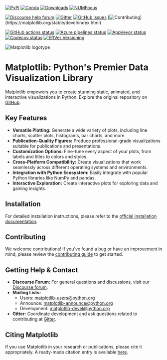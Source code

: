 [![PyPi](https://img.shields.io/pypi/v/matplotlib)](https://pypi.org/project/matplotlib/)
[![Conda](https://img.shields.io/conda/vn/conda-forge/matplotlib)](https://anaconda.org/conda-forge/matplotlib)
[![Downloads](https://img.shields.io/pypi/dm/matplotlib)](https://pypi.org/project/matplotlib)
[![NUMFocus](https://img.shields.io/badge/powered%20by-NumFOCUS-orange.svg?style=flat&colorA=E1523D&colorB=007D8A)](https://numfocus.org)

[![Discourse help forum](https://img.shields.io/badge/help_forum-discourse-blue.svg)](https://discourse.matplotlib.org)
[![Gitter](https://badges.gitter.im/matplotlib/matplotlib.svg)](https://gitter.im/matplotlib/matplotlib)
[![GitHub issues](https://img.shields.io/badge/issue_tracking-github-blue.svg)](https://github.com/matplotlib/matplotlib/issues)
[![Contributing](https://img.shields.io/badge/PR-Welcome-%23FF8300.svg?)](https://matplotlib.org/stable/devel/index.html)

[![GitHub actions status](https://github.com/matplotlib/matplotlib/workflows/Tests/badge.svg)](https://github.com/matplotlib/matplotlib/actions?query=workflow%3ATests)
[![Azure pipelines status](https://dev.azure.com/matplotlib/matplotlib/_apis/build/status/matplotlib.matplotlib?branchName=main)](https://dev.azure.com/matplotlib/matplotlib/_build/latest?definitionId=1&branchName=main)
[![AppVeyor status](https://ci.appveyor.com/api/projects/status/github/matplotlib/matplotlib?branch=main&svg=true)](https://ci.appveyor.com/project/matplotlib/matplotlib)
[![Codecov status](https://codecov.io/github/matplotlib/matplotlib/badge.svg?branch=main&service=github)](https://app.codecov.io/gh/matplotlib/matplotlib)
[![EffVer Versioning](https://img.shields.io/badge/version_scheme-EffVer-0097a7)](https://jacobtomlinson.dev/effver)

![Matplotlib logotype](https://matplotlib.org/_static/logo2.svg)

# Matplotlib: Python's Premier Data Visualization Library

Matplotlib empowers you to create stunning static, animated, and interactive visualizations in Python.  Explore the original repository on [GitHub](https://github.com/matplotlib/matplotlib).

## Key Features

*   **Versatile Plotting:** Generate a wide variety of plots, including line charts, scatter plots, histograms, bar charts, and more.
*   **Publication-Quality Figures:** Produce professional-grade visualizations suitable for publications and presentations.
*   **Customization Options:**  Fine-tune every aspect of your plots, from labels and titles to colors and styles.
*   **Cross-Platform Compatibility:** Create visualizations that work seamlessly across different operating systems and environments.
*   **Integration with Python Ecosystem:**  Easily integrate with popular Python libraries like NumPy and pandas.
*   **Interactive Exploration:**  Create interactive plots for exploring data and gaining insights.

## Installation

For detailed installation instructions, please refer to the [official installation documentation](https://matplotlib.org/stable/users/installing/index.html).

## Contributing

We welcome contributions!  If you've found a bug or have an improvement in mind, please review the [contributing guide](https://matplotlib.org/devdocs/devel/contribute.html) to get started.

## Getting Help & Contact

*   **Discourse Forum:** For general questions and discussions, visit our [Discourse forum](https://discourse.matplotlib.org/).
*   **Mailing Lists:**
    *   Users: [matplotlib-users@python.org](https://mail.python.org/mailman/listinfo/matplotlib-users)
    *   Announce: [matplotlib-announce@python.org](https://mail.python.org/mailman/listinfo/matplotlib-announce)
    *   Development: [matplotlib-devel@python.org](https://mail.python.org/mailman/listinfo/matplotlib-devel)
*   **Gitter:** Coordinate development and ask questions related to contributing at [Gitter](https://gitter.im/matplotlib/matplotlib).

## Citing Matplotlib

If you use Matplotlib in your research or publications, please cite it appropriately.  A ready-made citation entry is available [here](https://matplotlib.org/stable/users/project/citing.html).